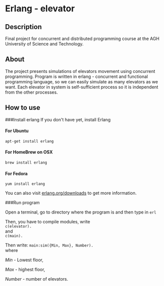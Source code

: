 # Erlang - elevator

## Description

Final project for concurrent and distributed programming course
at the AGH University of Science and Technology. 
## About

The project presents simulations of elevators movement using concurrent programming.
Program is written in erlang - concurrent and functional programming language, so we can easily simulate as many elevators as we want.
Each elevator in system is self-sufficient process so it is independent from the other processes.
## How to use

###Install erlang
If you don't have yet, install Erlang
#### For Ubuntu
`apt-get install erlang`
#### For HomeBrew on OSX
`brew install erlang`
#### For Fedora
`yum install erlang`

You can also visit [erlang.org/downloads](https://www.erlang.org/downloads) to get more information.

###Run program

 Open a terminal, go to directory where the program is and then type in 
 `erl` 

Then, you have to compile modules, write <br/>
 `c(elevator).` <br/>
 and <br/>
 `c(main).`
 
 Then write:
 `main:sim({Min, Max}, Number).` <br/>
 where
  
 *Min* - Lowest floor, 
 
 *Max* - highest floor,
  
 *Number* - number of elevators. 
 
 
 